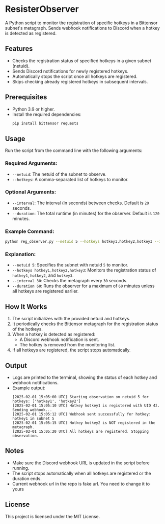 # ResisterObserver

A Python script to monitor the registration of specific hotkeys in a Bittensor subnet's metagraph. Sends webhook notifications to Discord when a hotkey is detected as registered.

## Features
- Checks the registration status of specified hotkeys in a given subnet (netuid).
- Sends Discord notifications for newly registered hotkeys.
- Automatically stops the script once all hotkeys are registered.
- Skips checking already registered hotkeys in subsequent intervals.

## Prerequisites
- Python 3.6 or higher.
- Install the required dependencies:
  ```bash
  pip install bittensor requests
  ```

## Usage
Run the script from the command line with the following arguments:

### Required Arguments:
- `--netuid`: The netuid of the subnet to observe.
- `--hotkeys`: A comma-separated list of hotkeys to monitor.

### Optional Arguments:
- `--interval`: The interval (in seconds) between checks. Default is `20` seconds.
- `--duration`: The total runtime (in minutes) for the observer. Default is `120` minutes.

### Example Command:
```bash
python reg_observer.py --netuid 5 --hotkeys hotkey1,hotkey2,hotkey3 --interval 30 --duration 60
```

### Explanation:
- `--netuid 5`: Specifies the subnet with netuid `5` to monitor.
- `--hotkeys hotkey1,hotkey2,hotkey3`: Monitors the registration status of `hotkey1`, `hotkey2`, and `hotkey3`.
- `--interval 30`: Checks the metagraph every `30` seconds.
- `--duration 60`: Runs the observer for a maximum of `60` minutes unless all hotkeys are registered earlier.

## How It Works
1. The script initializes with the provided netuid and hotkeys.
2. It periodically checks the Bittensor metagraph for the registration status of the hotkeys.
3. When a hotkey is detected as registered:
   - A Discord webhook notification is sent.
   - The hotkey is removed from the monitoring list.
4. If all hotkeys are registered, the script stops automatically.

## Output
- Logs are printed to the terminal, showing the status of each hotkey and webhook notifications.
- Example output:
  ```plaintext
  [2025-02-01 15:05:00 UTC] Starting observation on netuid 5 for hotkeys: ['hotkey1', 'hotkey2']
  [2025-02-01 15:05:10 UTC] Hotkey hotkey1 is registered with UID 42. Sending webhook...
  [2025-02-01 15:05:12 UTC] Webhook sent successfully for hotkey: hotkey1 in subnet 5
  [2025-02-01 15:05:15 UTC] Hotkey hotkey2 is NOT registered in the metagraph.
  [2025-02-01 15:05:20 UTC] All hotkeys are registered. Stopping observation.
  ```

## Notes
- Make sure the Discord webhook URL is updated in the script before running.
- The script stops automatically when all hotkeys are registered or the duration ends.
- Current webhook url in the repo is fake url. You need to change it to yours

## License
This project is licensed under the MIT License.